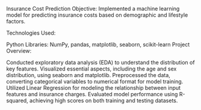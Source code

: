 Insurance Cost Prediction 
Objective:
Implemented a machine learning model for predicting insurance costs based on demographic and lifestyle factors.

Technologies Used:

Python
Libraries: NumPy, pandas, matplotlib, seaborn, scikit-learn
Project Overview:

Conducted exploratory data analysis (EDA) to understand the distribution of key features.
Visualized essential aspects, including the age and sex distribution, using seaborn and matplotlib.
Preprocessed the data, converting categorical variables to numerical format for model training.
Utilized Linear Regression for modeling the relationship between input features and insurance charges.
Evaluated model performance using R-squared, achieving high scores on both training and testing datasets.
